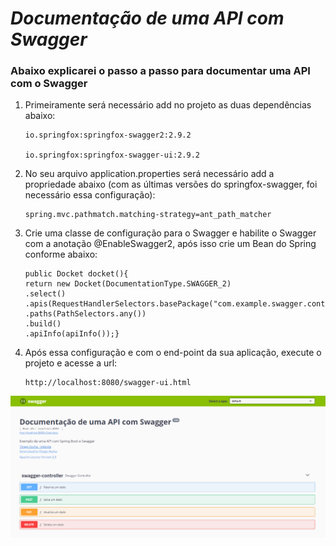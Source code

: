 # *Documentação de uma API com Swagger*

### Abaixo explicarei o passo a passo para documentar uma API com o Swagger

1. Primeiramente será necessário add no projeto as duas dependências abaixo:

       io.springfox:springfox-swagger2:2.9.2 
 
       io.springfox:springfox-swagger-ui:2.9.2

2. No seu arquivo application.properties será necessário add a propriedade abaixo (com as últimas versões do springfox-swagger, foi necessário essa configuração):

       spring.mvc.pathmatch.matching-strategy=ant_path_matcher

3. Crie uma classe de configuração para o Swagger e habilite o Swagger com a anotação @EnableSwagger2, após isso crie um Bean do Spring conforme abaixo:             


       public Docket docket(){  
       return new Docket(DocumentationType.SWAGGER_2)   
       .select()
       .apis(RequestHandlerSelectors.basePackage("com.example.swagger.controller"))    
       .paths(PathSelectors.any())  
       .build()  
       .apiInfo(apiInfo());}

4. Após essa configuração e com o end-point da sua aplicação, execute o projeto e acesse a url: 

       http://localhost:8080/swagger-ui.html

![img.png](img.png)